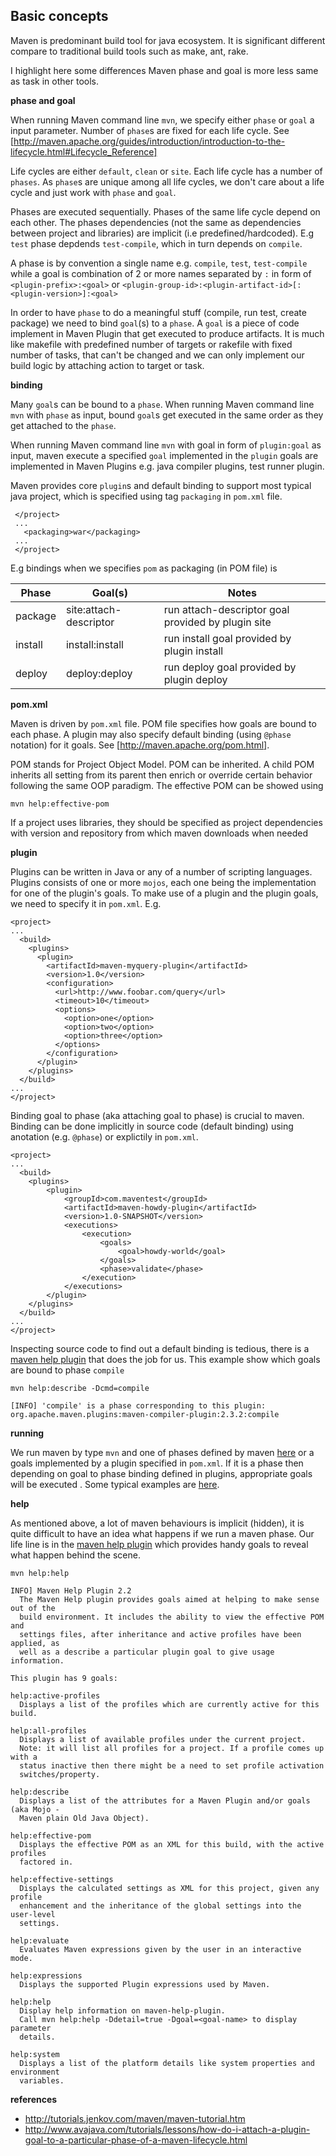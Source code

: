 ## Basic concepts

Maven is predominant build tool for java ecosystem. It is significant different compare to traditional build tools such as make, ant, rake. 

I highlight here some differences Maven phase and goal is more less same as task in other tools. 

**phase and goal**

When running Maven command line `mvn`, we specify either `phase` or `goal` a input parameter. Number of `phase`s are fixed for each life cycle. See [http://maven.apache.org/guides/introduction/introduction-to-the-lifecycle.html#Lifecycle_Reference]

Life cycles are either `default`, `clean` or `site`. Each life cycle has a number of `phases`. As `phase`s are unique among all life cycles, we don't care about a life cycle and just work with `phase` and `goal`. 

Phases are executed sequentially. Phases of the same life cycle depend on each other. The phases dependencies (not the same as dependencies between project and libraries) are implicit (i.e predefined/hardcoded). E.g `test` phase depdends `test-compile`, which in turn depends on `compile`.

A phase is by convention a single name e.g. `compile`, `test`, `test-compile` while a goal is combination of 2 or more names separated by `:` in form of  `<plugin-prefix>:<goal>` or `<plugin-group-id>:<plugin-artifact-id>[:<plugin-version>]:<goal>`

In order to have `phase` to do a meaningful stuff (compile, run test,  create package) we need to bind  `goal`(s) to a `phase`. A `goal` is a piece of code implement in Maven Plugin that get executed to produce artifacts.  It is much like makefile with predefined number of targets or rakefile with fixed number of tasks, that can't be changed and we can only implement our build logic by attaching action to target or task.

**binding**

Many `goal`s can be bound to a `phase`. When running Maven command line `mvn` with `phase` as input, bound `goal`s get executed in the same order as they get attached to the `phase`. 

When running Maven command line `mvn` with goal in form of `plugin:goal` as input, maven execute a specified `goal` implemented in the `plugin` goals are implemented in Maven Plugins e.g. java compiler plugins, test runner plugin.

Maven provides core `plugin`s and default binding to support most typical java project, which is specified using tag `packaging` in `pom.xml` file. 
    
     </project>
     ...  
       <packaging>war</packaging>
     ...
     </project>

E.g  bindings when we specifies `pom` as packaging (in POM file) is

 Phase         | Goal(s)                | Notes 
 ------------- |------------------------| --------------------------------------------------
 package       | site:attach-descriptor | run attach-descriptor goal provided by plugin site
 install	   | install:install	    | run install goal provided by plugin install
 deploy	       | deploy:deploy	        | run deploy goal provided by plugin deploy

**pom.xml**

Maven is driven by `pom.xml` file. POM file specifies how goals are bound to each phase. A plugin may also specify default binding (using `@phase` notation) for it goals. See [http://maven.apache.org/pom.html].

POM stands for Project Object Model. POM can be inherited. A child POM inherits all setting from its parent then enrich or override certain behavior following the same OOP paradigm. The effective POM can be showed using 

    mvn help:effective-pom
    
If a project uses libraries, they should be specified as project dependencies with version and repository from which maven downloads when needed

**plugin**

Plugins can be written in Java or any of a number of scripting languages. Plugins consists of one or more `mojos`, each one being the implementation for one of the plugin's goals. To make use of a plugin and the plugin goals, we need to specify it in `pom.xml`. E.g.

    <project>
    ...
      <build>
        <plugins>
          <plugin>
            <artifactId>maven-myquery-plugin</artifactId>
            <version>1.0</version>
            <configuration>
              <url>http://www.foobar.com/query</url>
              <timeout>10</timeout>
              <options>
                <option>one</option>
                <option>two</option>
                <option>three</option>
              </options>
            </configuration>
          </plugin>
        </plugins>
      </build>
    ...
    </project>

Binding goal to phase (aka attaching goal to phase) is crucial to maven. Binding can be done implicitly in source code (default binding) using anotation (e.g. `@phase`) or explictily in `pom.xml`.

    <project>
    ...
	  <build>
		<plugins>
			<plugin>
				<groupId>com.maventest</groupId>
				<artifactId>maven-howdy-plugin</artifactId>
				<version>1.0-SNAPSHOT</version>
				<executions>
					<execution>
						<goals>
							<goal>howdy-world</goal>
						</goals>
						<phase>validate</phase>
					</execution>
				</executions>
			</plugin>
		</plugins>
	  </build>
    ...
    </project>

Inspecting source code to find out a default binding is tedious, there is a [maven help plugin](http://maven.apache.org/plugins/maven-help-plugin/describe-mojo.html) that does the job for us. This example show which goals are bound to phase `compile` 

    mvn help:describe -Dcmd=compile

    [INFO] 'compile' is a phase corresponding to this plugin:
    org.apache.maven.plugins:maven-compiler-plugin:2.3.2:compile

**running**

We run maven by type `mvn` and one of phases defined by maven [here](http://maven.apache.org/guides/introduction/introduction-to-the-lifecycle.html#Lifecycle_Reference) or a goals implemented by a plugin specified in `pom.xml`. If it is a phase then depending on goal to phase binding defined in plugins, appropriate goals will be executed . Some typical examples are [here](example.md).

**help**

As mentioned above, a lot of maven behaviours is implicit (hidden), it is quite difficult to have an idea what happens if we run a maven phase. Our life line is in the [maven help plugin](http://maven.apache.org/plugins/maven-help-plugin/describe-mojo.html) which provides handy goals to reveal what happen behind the scene. 

    mvn help:help
    
    INFO] Maven Help Plugin 2.2
      The Maven Help plugin provides goals aimed at helping to make sense out of the
      build environment. It includes the ability to view the effective POM and
      settings files, after inheritance and active profiles have been applied, as
      well as a describe a particular plugin goal to give usage information.

    This plugin has 9 goals:
    
    help:active-profiles
      Displays a list of the profiles which are currently active for this build.
    
    help:all-profiles
      Displays a list of available profiles under the current project.
      Note: it will list all profiles for a project. If a profile comes up with a
      status inactive then there might be a need to set profile activation
      switches/property.
    
    help:describe
      Displays a list of the attributes for a Maven Plugin and/or goals (aka Mojo -
      Maven plain Old Java Object).

    help:effective-pom
      Displays the effective POM as an XML for this build, with the active profiles
      factored in.

    help:effective-settings
      Displays the calculated settings as XML for this project, given any profile
      enhancement and the inheritance of the global settings into the user-level
      settings.

    help:evaluate
      Evaluates Maven expressions given by the user in an interactive mode.

    help:expressions
      Displays the supported Plugin expressions used by Maven.

    help:help
      Display help information on maven-help-plugin.
      Call mvn help:help -Ddetail=true -Dgoal=<goal-name> to display parameter
      details.

    help:system
      Displays a list of the platform details like system properties and environment
      variables.    
   

**references**

* http://tutorials.jenkov.com/maven/maven-tutorial.htm
* http://www.avajava.com/tutorials/lessons/how-do-i-attach-a-plugin-goal-to-a-particular-phase-of-a-maven-lifecycle.html
